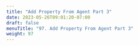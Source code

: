 ```yaml
---
title: "Add Property From Agent Part 3"
date: 2023-05-26T09:01:20-07:00
draft: false
menuTitle: "97. Add Property From Agent Part 3"
weight: 97
---
```


